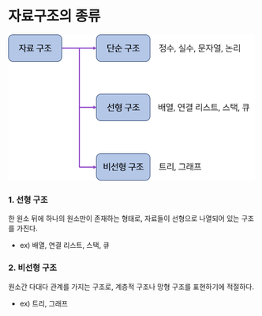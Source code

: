 # 자료구조의 종류

![자료구조의 종류](../.gitbook/assets/자료구조그림.png)

### 1. 선형 구조

한 원소 뒤에 하나의 원소만이 존재하는 형태로, 자료들이 선형으로 나열되어 있는 구조를 가진다.

- ex) 배열, 연결 리스트, 스택, 큐

### 2. 비선형 구조

원소간 다대다 관계를 가지는 구조로, 계층적 구조나 망형 구조를 표현하기에 적절하다.

- ex) 트리, 그래프
